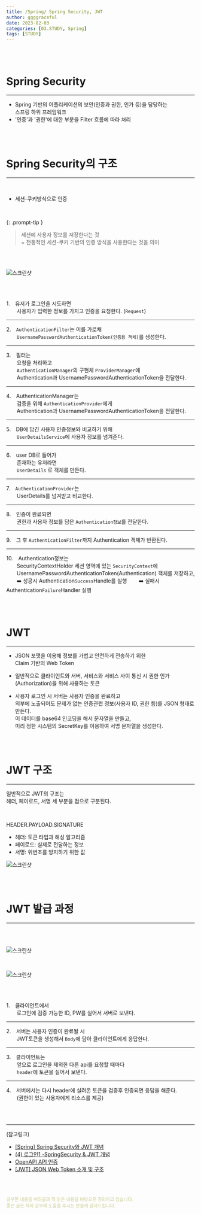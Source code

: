 ```yaml
---
title: /Spring/ Spring Security, JWT
author: ggggraceful
date: 2023-02-03
categories: [03.STUDY, Spring]
tags: [STUDY]
---
```


<br/>
<br/>

# Spring Security

---

- Spring 기반의 어플리케이션의 보안(인증과 권한, 인가 등)을 담당하는  
  스프링 하위 프레임워크
- '인증'과 '권한'에 대한 부분을 Filter 흐름에 따라 처리

<br/>
<br/>

# Spring Security의 구조

---

<br/>

- 세션-쿠키방식으로 인증

<br/>

{: .prompt-tip }
> 세션에 사용자 정보를 저장한다는 것  
> = 전통적인 세션-쿠키 기반의 인증 방식을 사용한다는 것을 의미

<br/>
<br/>

![스크린샷](https://user-images.githubusercontent.com/109974940/216748477-43fef865-d085-4b5e-927f-6e8ce2b8c1f6.png)

<br/>
<br/>

1.　유저가 로그인을 시도하면  
　　사용자가 입력한 정보를 가지고 인증을 요청한다. (```Request```)

---

2.　```AuthenticationFilter```는 이를 가로채    
　　```UsernamePasswordAuthenticationToken(인증용 객체)```를 생성한다.

---

3.　필터는  
　　요청을 처리하고  
　　```AuthenticationManager```의 구현체 ```ProviderManager```에   
　　Authentication과 UsernamePasswordAuthenticationToken을 전달한다.  

---

4.　AuthenticationManager는  
　　검증을 위해 ```AuthenticationProvider```에게  
　　Authentication과 UsernamePasswordAuthenticationToken을 전달한다.  

---

5.　DB에 담긴 사용자 인증정보와 비교하기 위해  
　　```UserDetailsService```에 사용자 정보를 넘겨준다.  

---

6.　user DB로 들어가   
　　존재하는 유저라면  
　　```UserDetails``` 로 객체를 만든다.

---

7.　```AuthenticationProvider```는  
　　UserDetails를 넘겨받고 비교한다.

---

8.　인증이 완료되면  
　　권한과 사용자 정보를 담은 ```Authentication정보```를 전달한다.   

---

9.　그 후 ```AuthenticationFilter```까지 Authentication 객체가 반환된다. 

---

10.　Authentication정보는  
　　SecurityContextHolder 세션 영역에 있는 ```SecurityContext```에  
　　UsernamePasswordAuthenticationToken(Authentication) 객체를 저장하고,  
　　➡️ 성공시 Authentication```Success```Handle를 실행
　　➡️ 실패시 Authentication```Failure```Handler 실행

<br/>
<br/>

# JWT

---

- JSON 포맷을 이용해 정보를 가볍고 안전하게 전송하기 위한  
  Claim 기반의 Web Token

- 일반적으로 클라이언트와 서버, 서비스와 서비스 사이 통신 시
  권한 인가(Authorization)을 위해 사용하는 토큰

- 사용자 로그인 시 서버는 사용자 인증을 완료하고  
  외부에 노출되어도 문제가 없는 인증관련 정보(사용자 ID, 권한 등)를 JSON 형태로 만든다.  
  이 데이터를 base64 인코딩을 해서 문자열을 만들고,  
  미리 정한 시스템의 SecretKey를 이용하여 서명 문자열을 생성한다.  

<br/>
<br/>

# JWT 구조

---

일반적으로 JWT의 구조는  
헤더, 페이로드, 서명 세 부분을 점으로 구분된다.  

<br/>

HEADER.PAYLOAD.SIGNATURE

- 헤더: 토큰 타입과 해싱 알고리즘
- 페이로드: 실제로 전달하는 정보
- 서명: 위변조를 방지하기 위한 값


![스크린샷](https://user-images.githubusercontent.com/109974940/216749952-4ebb3e8c-c0a8-4d62-b304-57645fadbba0.png)

<br/>
<br/>

# JWT 발급 과정

---

<br/>
<br/>

![스크린샷](https://user-images.githubusercontent.com/109974940/216749829-240b0500-84e7-45a7-8fa2-42fcbc3259a0.png)

<br/>

![스크린샷](https://user-images.githubusercontent.com/109974940/216749869-7161a2b5-32a0-49d4-8d09-ea983a6b1845.png)

<br/>
<br/>


1.　클라이언트에서  
　　로그인에 검증 가능한 ID, PW를 실어서 서버로 보낸다.  

---

2.　서버는 사용자 인증이 완료될 시  
　　JWT토큰을 생성해서 ```Body```에 담아 클라이언트에게 응답한다. 

--- 

3.　클라이언트는  
　　앞으로 로그인을 제외한 다른 api를 요청할 때마다   
　　```header```에 토큰을 실어서 보낸다. 

---

4.　서버에서는 다시 header에 실려온 토큰을 검증후 인증되면 응답을 해준다.  
　　(권한이 있는 사용자에게 리소스를 제공)

<br/>
<br/>

---

(참고링크)

- [[Spring] Spring Security와 JWT 개념](https://velog.io/@modsiw/Spring-Spring-Security%EC%99%80-JWT-%EA%B0%9C%EB%85%90)
- [(4) 로그인1 -SpringSecurity & JWT 개념](https://pozafly.github.io/tripllo/(4)spring-security-jwt/)
- [OpenAPI API 인증](https://scienceon.kisti.re.kr/apigateway/api/way/guide/tokenGuide.do;jsessionid=997B0FA3B10F439E122E67DEF3C56F42.apigateway_right)
- [[JWT] JSON Web Token 소개 및 구조](https://velopert.com/2389)

<br/>
<br/>

<span style="font-size: 12px; color:  #cbce91"> 공부한 내용을 여러글과 책 읽은 내용을 바탕으로 정리하고 있습니다.</span>  
<span style="font-size: 12px; color:  #cbce91"> 좋은 글로 저의 공부에 도움을 주시는 분들께 감사드립니다. </span>

<!--

❤️면접예상질문 ❤️

-->

